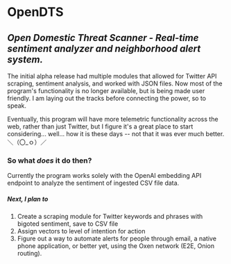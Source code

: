 # **OpenDTS**
## *Open Domestic Threat Scanner - Real-time sentiment analyzer and neighborhood alert system.*


The initial alpha release had multiple modules that allowed for Twitter API scraping, sentiment analysis, and worked with JSON files.
Now most of the program's functionality is no longer available, but is being made user friendly. I am laying out the tracks before connecting the power, so to speak.

Eventually, this program will have more telemetric functionality across the web, rather than just Twitter, but I figure it's a great place to start considering... well... how it is these days -- not that it was ever much better. ＼（〇_ｏ）／


### So what *does* it do then?

Currently the program works solely with the OpenAI embedding API endpoint to analyze the sentiment of ingested CSV file data. 

##### Next, I plan to
1) Create a scraping module for Twitter keywords and phrases with bigoted sentiment, save to CSV file
2) Assign vectors to level of intention for action
3) Figure out a way to automate alerts for people through email, a native phone application, or better yet, using the Oxen network (E2E, Onion routing).
